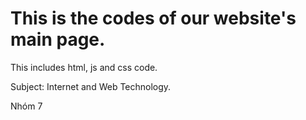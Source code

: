 <h1>This is the codes of our website's main page.</h1>
<p>This includes html, js and css code.</p>
<p>Subject: Internet and Web Technology.</p>

Nhóm 7
